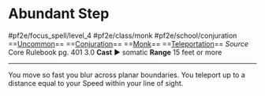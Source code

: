 # Abundant Step
#pf2e/focus_spell/level_4 #pf2e/class/monk #pf2e/school/conjuration 
==[Uncommon](rules/traits/uncommon.md)== ==[Conjuration](rules/traits/conjuration.md)== ==[Monk](rules/traits/monk.md)== ==[Teleportation](rules/traits/teleportation.md)==
*Source* Core Rulebook pg. 401 3.0
**Cast** ► somatic
**Range** 15 feet or more

---
You move so fast you blur across planar boundaries. You teleport up to a distance equal to your Speed within your line of sight.